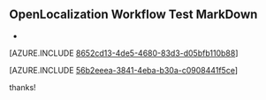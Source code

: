 ## OpenLocalization Workflow Test MarkDown
* 

[AZURE.INCLUDE [8652cd13-4de5-4680-83d3-d05bfb110b88](calleeMd1.md)]



[AZURE.INCLUDE [56b2eeea-3841-4eba-b30a-c0908441f5ce](calleeMd2.md)]

 
thanks!